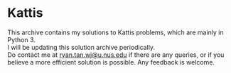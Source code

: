 # Kattis
This archive contains my solutions to Kattis problems, which are mainly in Python 3. <br />
I will be updating this solution archive periodically. <br />
Do contact me at ryan.tan.wj@u.nus.edu if there are any queries, or if you believe a more efficient solution is possible. Any feedback is welcome. <br />
